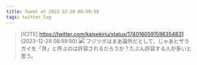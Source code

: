 ```yaml
---
title: Tweet at 2023-12-28 08:59:50
tags: twitter_log
---
```


> [!CITE] https://twitter.com/kaisekiriu/status/1740160591598354831 (2023-12-28 08:59:50)
> ![](https://twitter.com/kaisekiriu/status/1740160591598354831)
> フジツボはまあ論外だとして、じゃあヒザラガイを「貝」と呼ぶのは許容されるだろうか？たぶん許容する人が多いと思う。
